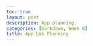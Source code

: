 ```yaml
---
toc: true
layout: post
description: App planning.
categories: [markdown, Week 0]
title: App Lab Planning
---
```



